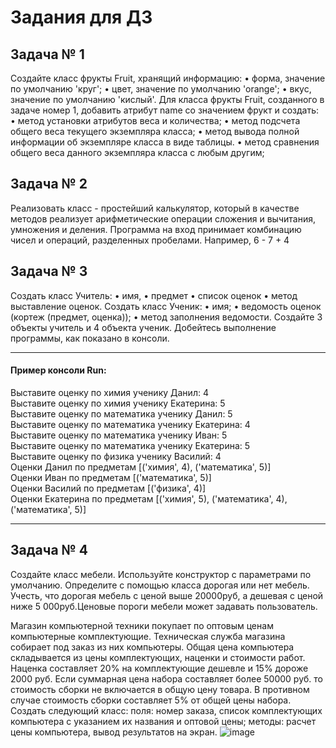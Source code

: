 # Задания для ДЗ
## Задача № 1
Создайте класс фрукты Fruit, хранящий информацию:
•	форма, значение по умолчанию 'круг';
•	цвет, значение по умолчанию 'orange';
•	вкус, значение по умолчанию 'кислый'.
Для класса фрукты Fruit, созданного в задаче номер 1, добавить атрибут name со значением фрукт и создать:
•	метод установки атрибутов веса и количества;
•	метод подсчета общего веса текущего экземпляра класса;
•	метод вывода полной информации об экземпляре класса в виде таблицы.
•	метод сравнения общего веса данного экземпляра класса с любым другим;

## Задача № 2

Реализовать класс - простейший калькулятор, который в качестве методов реализует арифметические операции сложения и вычитания, умножения и деления.
Программа на вход принимает комбинацию чисел и операций, разделенных пробелами. Например, 6 - 7 + 4

## Задача № 3
Создать класс Учитель:
•	имя,
•	предмет
•	список оценок
•	метод выставление оценок.
Создать класс Ученик:
•	имя;
•	ведомость оценок (кортеж (предмет, оценка));
•	метод заполнения ведомости.
Создайте 3 объекты учитель и 4 объекта ученик. Добейтесь выполнение программы, как показано в консоли.
___

#### Пример консоли Run:
Выставите оценку по химия ученику Данил: 4    
Выставите оценку по химия ученику Екатерина: 5    
Выставите оценку по математика ученику Данил: 5    
Выставите оценку по математика ученику Екатерина: 4    
Выставите оценку по математика ученику Иван: 5    
Выставите оценку по математика ученику Екатерина: 5    
Выставите оценку по физика ученику Василий: 4    
Оценки Данил по предметам [('химия', 4), ('математика', 5)]     
Оценки Иван по предметам [('математика', 5)]     
Оценки Василий по предметам [('физика', 4)]    
Оценки Екатерина по предметам [('химия', 5), ('математика', 4), ('математика', 5)]    
___

## Задача № 4

Создайте класс мебели. Используйте конструктор с параметрами по умолчанию. Определите с помощью класса дорогая или нет мебель. Учесть, что дорогая мебель с ценой выше 20000руб, а дешевая с ценой ниже 5 000руб.Ценовые пороги мебели может задавать пользователь.

Магазин компьютерной техники покупает по оптовым ценам компьютерные комплектующие. Техническая служба магазина собирает под заказ из них компьютеры. Общая цена компьютера складывается из цены комплектующих, наценки и стоимости работ. Наценка составляет 20% на комплектующие дешевле и 15% дороже 2000 руб. Если суммарная цена набора составляет более 50000 руб. то стоимость сборки не включается в общую цену товара. В противном случае стоимость сборки составляет 5% от общей цены набора. Создать следующий класс: поля: номер заказа, список комплектующих компьютера с указанием их названия и оптовой цены; методы: расчет цены компьютера, вывод результатов на экран.
![image](https://user-images.githubusercontent.com/59265455/226825211-092300e1-0eae-4c26-93db-90a53465e61f.png)

